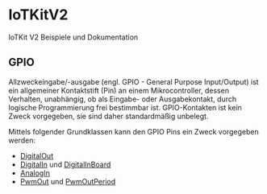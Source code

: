 IoTKitV2
========

IoTKit V2 Beispiele und Dokumentation


## GPIO

Allzweckeingabe/-ausgabe (engl. GPIO - General Purpose Input/Output) ist ein allgemeiner Kontaktstift (Pin) an einem Mikrocontroller, dessen Verhalten, unabhängig, ob als Eingabe- oder Ausgabekontakt, durch logische Programmierung frei bestimmbar ist. GPIO-Kontakten ist kein Zweck vorgegeben, sie sind daher standardmäßig unbelegt.

Mittels folgender Grundklassen kann den GPIO Pins ein Zweck vorgegeben werden:

* [DigitalOut](gpio/DigitalOut/)
* [DigitalIn](gpio/DigitalIn/) und [DigitalInBoard](gpio/DigitalInBoard/)
* [AnalogIn](gpio/AnalogIn/)
* [PwmOut](gpio/PwmOut/) und [PwmOutPeriod](gpio/PwmOutPeriod/)
